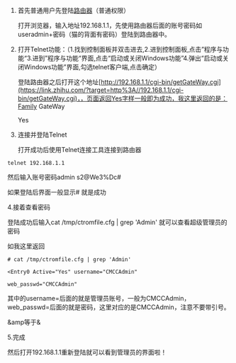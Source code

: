 1. 首先普通用户先登陆[路由器](https://link.zhihu.com/?target=http%3A//www.ibolg.net/tag/%E8%B7%AF%E7%94%B1%E5%99%A8)（普通权限）

   打开浏览器，输入地址192.168.1.1，先使用路由器后面的账号密码如useradmin+密码（猫的背面有密码）登陆到路由器中。

2. 打开Telnet功能：（1.找到控制面板并双击进去,2.进到控制面板,点击”程序与功能“3.进到”程序与功能“界面,点击“启动或关闭Windows功能”4.弹出“启动或关闭Windows功能”界面,勾选telnet客户端,点击确定）

   登陆路由器之后打开这个地址[http://192.168.1.1/cgi-bin/getGateWay.cgi](https://link.zhihu.com/?target=http%3A//192.168.1.1/cgi-bin/getGateWay.cgi)，，页面返回Yes字样一般即为成功，我这里返回的是：Family GateWay

   Yes

3. 连接并登陆Telnet

   打开成功后使用Telnet连接工具连接到路由器

```shell
telnet 192.168.1.1
```

然后输入账号密码admin s2@We3%Dc#

如果登陆后界面一般显示# 就是成功

4.接着查看密码

登陆成功后输入cat /tmp/ctromfile.cfg | grep 'Admin' 就可以查看超级管理员的密码

如我这里返回

```shell
# cat /tmp/ctromfile.cfg | grep 'Admin'

<Entry0 Active="Yes" username="CMCCAdmin"

web_passwd="CMCCAdmin"
```

其中的username=后面的就是管理员账号，一般为CMCCAdmin，web_passwd=后面的就是密码，这里对应的是CMCCAdmin，注意不要带引号。

&amp;amp等于&

5.完成

然后打开192.168.1.1重新登陆就可以看到管理员的界面啦！
